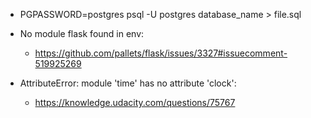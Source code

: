 * PGPASSWORD=postgres psql -U postgres database_name > file.sql

* No module flask found in env:
  - https://github.com/pallets/flask/issues/3327#issuecomment-519925269

* AttributeError: module 'time' has no attribute 'clock':
  - https://knowledge.udacity.com/questions/75767